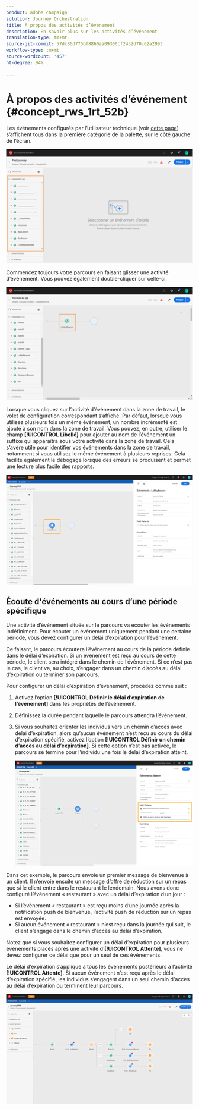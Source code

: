 ```yaml
---
product: adobe campaign
solution: Journey Orchestration
title: À propos des activités d’événement
description: En savoir plus sur les activités d’événement
translation-type: tm+mt
source-git-commit: 57dc86d775bf8860aa09300cf2432d70c62a2993
workflow-type: tm+mt
source-wordcount: '457'
ht-degree: 94%

---
```



# À propos des activités d’événement {#concept_rws_1rt_52b}

Les événements configurés par l’utilisateur technique (voir [cette page](../event/about-events.md)) s’affichent tous dans la première catégorie de la palette, sur le côté gauche de l’écran.

![](../assets/journey43.png)

Commencez toujours votre parcours en faisant glisser une activité d’événement. Vous pouvez également double-cliquer sur celle-ci.

![](../assets/journey44.png)

Lorsque vous cliquez sur l’activité d’événement dans la zone de travail, le volet de configuration correspondant s’affiche. Par défaut, lorsque vous utilisez plusieurs fois un même événement, un nombre incrémenté est ajouté à son nom dans la zone de travail. Vous pouvez, en outre, utiliser le champ **[!UICONTROL Libellé]** pour ajouter au nom de l’événement un suffixe qui apparaîtra sous votre activité dans la zone de travail. Cela s’avère utile pour identifier vos événements dans la zone de travail, notamment si vous utilisez le même événement à plusieurs reprises. Cela facilite également le débogage lorsque des erreurs se produisent et permet une lecture plus facile des rapports.

![](../assets/journey33.png)

## Écoute d&#39;événements au cours d’une période spécifique

Une activité d’événement située sur le parcours va écouter les événements indéfiniment. Pour écouter un événement uniquement pendant une certaine période, vous devez configurer un délai d’expiration pour l’événement.

Ce faisant, le parcours écoutera l’événement au cours de la période définie dans le délai d’expiration. Si un événement est reçu au cours de cette période, le client sera intégré dans le chemin de l’événement. Si ce n’est pas le cas, le client va, au choix, s’engager dans un chemin d’accès au délai d’expiration ou terminer son parcours.

Pour configurer un délai d’expiration d’événement, procédez comme suit :

1. Activez l’option **[!UICONTROL Définir le délai d’expiration de l’événement]** dans les propriétés de l’événement.

1. Définissez la durée pendant laquelle le parcours attendra l’événement.

1. Si vous souhaitez orienter les individus vers un chemin d’accès avec délai d’expiration, alors qu’aucun événement n’est reçu au cours du délai d’expiration spécifié, activez l’option **[!UICONTROL Définir un chemin d’accès au délai d’expiration]**. Si cette option n’est pas activée, le parcours se termine pour l’individu une fois le délai d’expiration atteint.

   ![](../assets/event-timeout.png)

Dans cet exemple, le parcours envoie un premier message de bienvenue à un client. Il n’envoie ensuite un message d’offre de réduction sur un repas que si le client entre dans le restaurant le lendemain. Nous avons donc configuré l’événement « restaurant » avec un délai d’expiration d’un jour :

* Si l’événement « restaurant » est reçu moins d’une journée après la notification push de bienvenue, l’activité push de réduction sur un repas est envoyée.
* Si aucun événement « restaurant » n’est reçu dans la journée qui suit, le client s’engage dans le chemin d’accès au délai d’expiration.

Notez que si vous souhaitez configurer un délai d’expiration pour plusieurs événements placés après une activité d’**[!UICONTROL Attente]**, vous ne devez configurer ce délai que pour un seul de ces événements.

Le délai d’expiration s’applique à tous les événements postérieurs à l’activité **[!UICONTROL Attente]**. Si aucun événement n’est reçu après le délai d’expiration spécifié, les individus s’engagent dans un seul chemin d&#39;accès au délai d’expiration ou terminent leur parcours.

![](../assets/event-timeout-group.png)
